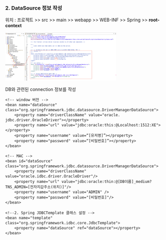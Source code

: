 ### 2. DataSource 정보 작성

<p>위치 : 프로젝트 >> src >> main >> webapp >> WEB-INF >> Spring >> <b>root-context</b></p>
<img src="https://github.com/hyeah0/SmartWeb_Contents_WebApplication_developer_class/blob/main/0_MacSet/image/spring_jdbc_dbconnect/3.DBConnect.png" width="70%">
<p>DB와 관련된 connection 정보를 작성</p>

```
<!-- window 버전 -->
<bean name="dataSource" class="org.springframework.jdbc.datasource.DriverManagerDataSource">
    <property name="driverClassName" value="oracle. jdbc.driver.OracleDriver"></property>
    <property name="url" value="jdbc:oracle:this:@Localhost:1512:XE"></property>
    <property name="username" value=“[유저명]”></property>
    <property name="password" value=“[비밀번호]”></property>
</bean>

<!-- MAC -->
<bean id="dataSource" class="org.springframework.jdbc.datasource.DriverManagerDataSource">
    <property name="driverClassName" value="oracle.idbc.driver.OracleDriver"/>
    <property name="url" value="jdbc:oracle:thin:@[DB이름]_medium?TNS_ADMIN=[전자지갑주소(위치)]"/>
    <property name="username" value="ADMIN" />
    <property name="password" value="[비밀번호]"/>
</bean>

<!--2. Spring JDBCTemplate 클래스 설정 -->
<bean name="template" class="org.springframework.idbc.core.JdbcTemplate">
    <property name="dataSource" ref="dataSource"></property>
</bean>
```

<br>
